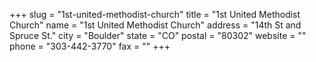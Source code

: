 +++
slug = "1st-united-methodist-church"
title = "1st United Methodist Church"
name = "1st United Methodist Church"
address = "14th St and Spruce St."
city = "Boulder"
state = "CO"
postal = "80302"
website = ""
phone = "303-442-3770"
fax = ""
+++
